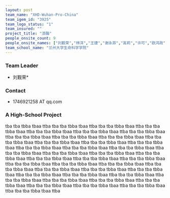 ```yaml
---
layout: post
team_name: "XHD-Wuhan-Pro-China"
team_igem_id: "3925"
team_logo_status: "1"
team_insured: ""
project_title: "漆酶"
people_onsite_count: 9
people_onsite_names: ["刘觐荣","林洋","王捷","谢永菲","高莉","许可","欧鸿政","杨龙华","李娟娟","王欢"]
team_school_name: "兰州大学生命科学学院"
---
```



### Team Leader
* 刘觐荣*

### Contact
* 1746921258 AT qq.com

### A High-School Project

tba tba tbba tbaa ttba tba tba tbba tbaa ttba tba tba tbba tbaa ttba tba tba tbba tbaa ttba tba tba tbba tbaa ttba tba tba tbba tbaa ttba tba tba tbba tbaa ttba tba tba tbba tbaa ttba tba tba tbba tbaa ttba tba tba tbba tbaa ttba tba tba tbba tbaa ttba tba tba tbba tbaa ttba tba tba tbba tbaa ttba tba tba tbba tbaa ttba tba tba tbba tbaa ttba tba tba tbba tbaa ttba tba tba tbba tbaa ttba tba tba tbba tbaa ttba tba tba tbba tbaa ttba tba tba tbba tbaa ttba tba tba tbba tbaa ttba tba tba tbba tbaa ttba tba tba tbba tbaa ttba tba tba tbba tbaa ttba tba tba tbba tbaa ttba tba tba tbba tbaa ttba tba tba tbba tbaa ttba tba tba tbba tbaa ttba tba tba tbba tbaa ttba tba tba tbba tbaa ttba tba tba tbba tbaa ttba tba tba tbba tbaa ttba tba tba tbba tbaa ttba tba tba tbba tbaa ttba tba tba tbba tbaa ttba tba tba tbba tbaa ttba tba tba tbba tbaa ttba tba tba tbba tbaa ttba tba tba tbba tbaa ttba tba tba tbba tbaa ttba tba tba tbba tbaa ttba tba tba tbba tbaa ttba 
